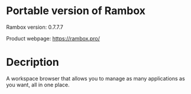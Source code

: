 # Portable version of Rambox

Rambox version: 0.7.7.7

Product webpage: https://rambox.pro/

# Decription

A workspace browser that allows you to manage as many applications as you want, all in one place.
